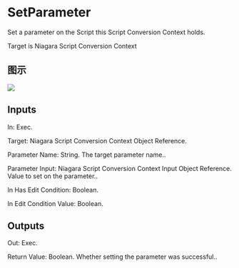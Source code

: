# SetParameter

Set a parameter on the Script this Script Conversion Context holds.

Target is Niagara Script Conversion Context

## 图示

![]($-20221218-19032796.png)

## Inputs

In: Exec.

Target: Niagara Script Conversion Context Object Reference.

Parameter Name: String. The target parameter name..

Parameter Input: Niagara Script Conversion Context Input Object Reference. Value to set on the parameter..

In Has Edit Condition: Boolean.

In Edit Condition Value: Boolean.  

## Outputs

Out: Exec.

Return Value: Boolean. Whether setting the parameter was successful..

